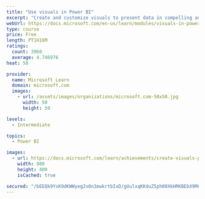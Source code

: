 ```yaml
---
title: "Use visuals in Power BI"
excerpt: "Create and customize visuals to present data in compelling and insightful ways."
webUrl: https://docs.microsoft.com/en-us/learn/modules/visuals-in-power-bi/
type: course
price: Free
length: PT1H16M
ratings:
  count: 3968
  average: 4.746976
heat: 58

provider:
  name: Microsoft Learn
  domain: microsoft.com
  images:
    - url: /assets/images/organizations/microsoft.com-50x50.jpg
      width: 50
      height: 50

levels:
  - Intermediate

topics:
  - Power BI

images:
  - url: https://docs.microsoft.com/learn/achievements/create-visuals-power-bi-desktop-social.png
    width: 800
    height: 400
    isCached: true

secured: "/bEEQk9YsK9dKWWyeg2v0n3mwkrtbIxD/gUulxqKKduZ5ph00XkHRKBEbX9M6gBEExFQnYJNSwSDhPk6Q8MZHBM7AJCty17l+bBqVJsvll1gq8uVi/SWa6A5M3Qqf8XHOkQEfLHBELNySIlv16B0t3kOEv7Xy/ulN/lFdJrhRK4opfbey0FoHjflEM1sSr8BqySDGhQG0FXyd0GoYl11TjbXBqNz7rbvBwk1XY/FRjt/pgAeJ+sacoiMW5S3yHvZLRvuVQLCD4c436CmSvwaWE1Ke4BkaPusGcYgxGDVBRPXis7IFKAyaj1zq0jgKJ7vXddDTfOJPa9sa2tbNbknigrxrlrXwm8lDmRU99LZI0JuKqaoLw9VUeBjdRrYoPhgBMXZi+NTNr6gSSVEFv7PSoEMLYv5fOWmRQdpWMdzeGo=;b3U9O8ddVPzxnlERdu9Aew=="
---
```


